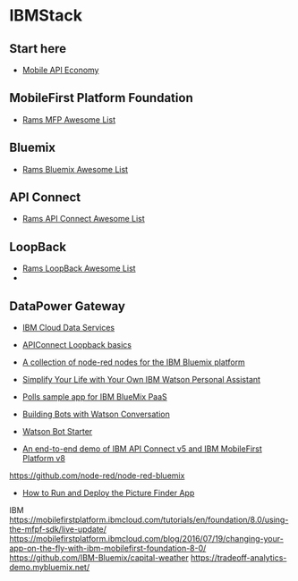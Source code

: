# IBMStack

## Start here
* [Mobile  API Economy](https://mapie.help/)

## MobileFirst Platform Foundation
* [Rams MFP Awesome List](https://github.com/ramyrams/IBMStack/blob/master/MobileFirstPlatform.md)

## Bluemix
* [Rams Bluemix Awesome List](https://github.com/ramyrams/IBMStack/blob/master/Bluemix.md)

## API Connect
* [Rams API Connect Awesome List](https://github.com/ramyrams/IBMStack/blob/master/apiconnect.md)

## LoopBack
* [Rams LoopBack Awesome List](https://github.com/ramyrams/IBMStack/blob/master/LoopBack.md)
* 
## DataPower Gateway





* [IBM Cloud Data Services](CDSLab/CodeCamp2016)
* [APIConnect Loopback basics](https://github.com/asimX/APIConnect-Loopback-basics)


* [A collection of node-red nodes for the IBM Bluemix platform](https://github.com/node-red/node-red-bluemix-nodes)

* [Simplify Your Life with Your Own IBM Watson Personal Assistant](https://github.com/CDSLab/CodeCamp2016)

* [Polls sample app for IBM BlueMix PaaS](https://github.com/joelennon/bluemixpolls)

* [Building Bots with Watson Conversation](http://www.slideshare.net/StefaniaKaczmarczyk/building-bots-with-watson-conversation)
* [Watson Bot Starter](https://github.com/slkaczma/watson-bot-starter)


* [An end-to-end demo of IBM API Connect v5 and IBM MobileFirst Platform v8](https://github.com/danifitz/APIC-MFP-Employee-Demo)


https://github.com/node-red/node-red-bluemix



* [How to Run and Deploy the Picture Finder App](https://github.com/ibmjstart/bluemix-picturefinder)

IBM
https://mobilefirstplatform.ibmcloud.com/tutorials/en/foundation/8.0/using-the-mfpf-sdk/live-update/
https://mobilefirstplatform.ibmcloud.com/blog/2016/07/19/changing-your-app-on-the-fly-with-ibm-mobilefirst-foundation-8-0/
https://github.com/IBM-Bluemix/capital-weather
https://tradeoff-analytics-demo.mybluemix.net/

